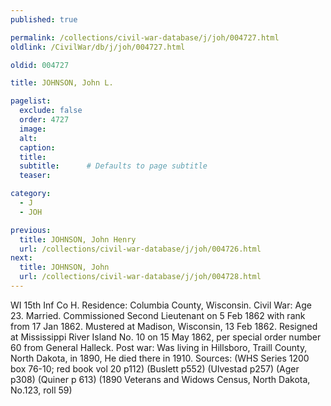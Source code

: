 ```yaml
---
published: true

permalink: /collections/civil-war-database/j/joh/004727.html
oldlink: /CivilWar/db/j/joh/004727.html

oldid: 004727

title: JOHNSON, John L.

pagelist:
  exclude: false
  order: 4727
  image: 
  alt:
  caption:
  title:
  subtitle:      # Defaults to page subtitle
  teaser:

category: 
  - J 
  - JOH

previous:
  title: JOHNSON, John Henry
  url: /collections/civil-war-database/j/joh/004726.html  
next:
  title: JOHNSON, John
  url: /collections/civil-war-database/j/joh/004728.html   
---
```

WI 15th Inf Co H. Residence: Columbia County, Wisconsin. Civil War: Age 23. Married. Commissioned Second Lieutenant on 5 Feb 1862 with rank from 17 Jan 1862. Mustered at Madison, Wisconsin, 13 Feb 1862. Resigned at Mississippi River Island No. 10 on 15 May 1862, per special order number 60 from General Halleck. Post war: Was living in Hillsboro, Traill County, North Dakota, in 1890, He died there in 1910. Sources: (WHS Series 1200 box 76-10; red book vol 20 p112) (Buslett p552) (Ulvestad p257) (Ager p308) (Quiner p 613) (1890 Veterans and Widows Census, North Dakota, No.123, roll 59)